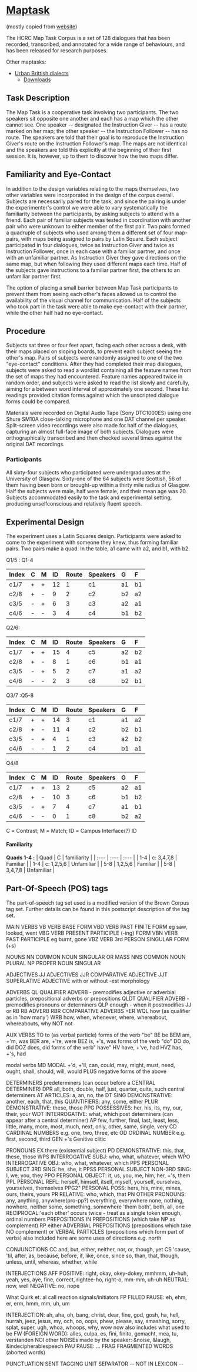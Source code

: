 # [Maptask](http://groups.inf.ed.ac.uk/maptask/index.html)
(mostly copied from [website](http://groups.inf.ed.ac.uk/maptask/index.html))


The HCRC Map Task Corpus is a set of 128 dialogues that has been recorded, transcribed, and
annotated for a wide range of behaviours, and has been released for research purposes.


Other maptasks:
* [Urban Brittish dialects](http://www.phon.ox.ac.uk/files/apps/IViE/)
  * [Downloads](http://www.phon.ox.ac.uk/files/apps/IViE/download2.php)




## Task Description

The Map Task is a cooperative task involving two participants. The two speakers sit
opposite one another and each has a map which the other cannot see. One speaker --
designated the Instruction Giver -- has a route marked on her map; the other speaker --
the Instruction Follower -- has no route. The speakers are told that their goal is to
reproduce the Instruction Giver's route on the Instruction Follower's map. The maps are
not identical and the speakers are told this explicitly at the beginning of their first
session. It is, however, up to them to discover how the two maps differ.



## Familiarity and Eye-Contact

In addition to the design variables relating to the maps themselves, two other variables
were incorporated in the design of the corpus overall.  Subjects are necessarily paired
for the task, and since the pairing is under the experimenter's control we were able to
vary systematically the familiarity between the participants, by asking subjects to attend
with a friend. Each pair of familiar subjects was tested in coordination with another pair
who were unknown to either member of the first pair. Two pairs formed a quadruple of
subjects who used among them a different set of four map-pairs, with maps being assigned
to pairs by Latin Square. Each subject participated in four dialogues, twice as
Instruction Giver and twice as Instruction Follower, once in each case with a familiar
partner, and once with an unfamiliar partner. As Instruction Giver they gave directions on
the same map, but when following they used different maps each time. Half of the subjects
gave instructions to a familiar partner first, the others to an unfamiliar partner first.

The option of placing a small barrier between Map Task participants to prevent them from
seeing each other's faces allowed us to control the availability of the visual channel for
communication. Half of the subjects who took part in the task were able to make
eye-contact with their partner, while the other half had no eye-contact.

## Procedure

Subjects sat three or four feet apart, facing each other across a desk, with their maps
placed on sloping boards, to prevent each subject seeing the other's map. Pairs of
subjects were randomly assigned to one of the two "eye-contact" conditions.  After they
had completed their map dialogues, subjects were asked to read a wordlist containing all
the feature names from the set of maps they had encountered. Feature names appeared twice
in random order, and subjects were asked to read the list slowly and carefully, aiming for
a between word interval of approximately one second. These list readings provided citation
forms against which the unscripted dialogue forms could be compared.

Materials were recorded on Digital Audio Tape (Sony DTC1000ES) using one Shure SM10A
close-talking microphone and one DAT channel per speaker. Split-screen video recordings
were also made for half of the dialogues, capturing an almost full-face image of both
subjects. Dialogues were orthographically transcribed and then checked several times
against the original DAT recordings.

### Participants
All sixty-four subjects who participated were undergraduates at the University of Glasgow.
Sixty-one of the 64 subjects were Scottish, 56 of them having been born or brought-up
within a thirty mile radius of Glasgow. Half the subjects were male, half were female, and
their mean age was 20. Subjects accommodated easily to the task and experimental setting,
producing unselfconscious and relatively fluent speech.





## Experimental Design

The experiment uses a Latin Squares design. Participants were asked to come to the
experiment with someone they knew, thus forming familiar pairs. Two pairs make a quad. In
the table, a1 came with a2, and b1, with b2.


Q1/5	: Q1-4

| Index | C | M | ID | Route | Speakers |  G | F  |
| :--- | :--- | :--- | :--- | :--- | :--- |  :--- | :--- |
|  c1/7 | + | + | 12 |     1 | c1       | a1 | b1 |
|  c2/8 | + | - | 9  |     2 | c2       | b2 | a2 |
|  c3/5 | - | + | 6  |     3 | c3       | a2 | a1 |
|  c4/6 | - | - | 3  |     4 | c4       | b1 | b2 |

Q2/6:

| Index | C | M | ID | Route | Speakers |  G | F  |
| :--- | :--- | :--- | :--- | :--- | :--- |  :--- | :--- |
|  c1/7 | + | + | 15 |     4 | c5       | a2 | b2 |
|  c2/8 | + | - | 8  |     1 | c6       | b1 | a1 |
|  c3/5 | - | + | 5  |     2 | c7       | a1 | a2 |
|  c4/6 | - | - | 2  |     3 | c8       | b2 | b1 |

Q3/7  :Q5-8

| Index | C | M | ID | Route | Speakers |  G | F  |
| :--- | :--- | :--- | :--- | :--- | :--- |  :--- | :--- |
|  c1/7 | + | + | 14 |     3 | c1       | a1 | a2 |
|  c2/8 | + | - | 11 |     4 | c2       | b2 | b1 |
|  c3/5 | - | + | 4  |     1 | c3       | a2 | b2 |
|  c4/6 | - | - | 1  |     2 | c4       | b1 | a1 |

Q4/8	

| Index | C | M | ID | Route | Speakers |  G | F  |
| :--- | :--- | :--- | :--- | :--- | :--- |  :--- | :--- |
|  c1/7 | + | + | 13 |     2 | c5       | a2 | a1 |
|  c2/8 | + | - | 10 |     3 | c6       | b1 | b2 |
|  c3/5 | - | + | 7  |     4 | c7       | a1 | b1 |
|  c4/6 | - | - | 0  |     1 | c8       | b2 | a2 |

C = Contrast; M = Match; ID = Campus Interface(?) ID

#### Familiarity

**Quads 1-4	:**
| Quad | C | familiarity |
| :--- | :--- | :--- |
| 1-4 | c: 3,4,7,8	| Familiar |
| 1-4 | c: 1,2,5,6	| Unfamiliar |
| 5-8 | 1,2,5,6	| Familiar |
| 5-8 | 3,4,7,8	| Unfamiliar |

## Part-Of-Speech (POS) tags

The part-of-speech tag set used is a modified version of the Brown Corpus tag set. Further details can be found in this postscript description of the tag set.

MAIN VERBS
VB	VERB BASE FORM
VBD	VERB PAST FINITE FORM eg saw, looked, went
VBG	VERB PRESENT PARTICIPLE (-ing) FORM
VBN	VERB PAST PARTICIPLE eg burnt, gone
VBZ	VERB 3rd PERSON SINGULAR FORM (+s)

NOUNS
NN	COMMON NOUN SINGULAR OR MASS
NNS	COMMON NOUN PLURAL
NP	PROPER NOUN SINGULAR

ADJECTIVES
JJ	ADJECTIVES
JJR	COMPARATIVE ADJECTIVE
JJT	SUPERLATIVE ADJECTIVE with or without -est morphology

ADVERBS
QL	QUALIFIER ADVERB - premodifies adjective or adverbial particles, prepositional adverbs or prepositions
QLDT	QUALIFIER ADVERB - premodifies pronouns or determiners
QLP	enough - when it postmodifies JJ or RB
RB	ADVERB
RBR	COMPARATIVE ADVERBS +ER
WQL	how (as qualifier as in 'how many')
WRB	how, when, whenever, where, whereabout, whereabouts, why
NOT	not

AUX VERBS
TO	to (as verbal particle)
forms of the verb "be"
BE	be
BEM	am, +'m, was
BER	are, +'re, were
BEZ	is, +'s, was
forms of the verb "do"
DO	do, did
DOZ	does, did
forms of the verb" have"
HV	have, +'ve, had
HVZ	has, +'s, had

modal verbs
MD	MODAL +'d, +'ll, can, could, may, might, must, need, ought, shall, should, will, would PLUS negative forms of the above

DETERMINERS
predeterminers (can occur before a CENTRAL DETERMINER)
DPR	all, both, double, half, just, quarter, quite, such
central determiners
AT	ARTICLES: a, an, no, the
DT	SING DEMONSTRATIVE: another, each, that, this
QUANTIFIERS: any, some, either
PLUR DEMONSTRATIVE: these, those
PPG	POSSESSIVES: her, his, its, my, our, their, your
WDT	INTERROGATIVE: what, which
post determiners (can appear after a central determiner)
AP	few, further, final, last, least, less, little, many, more, most, much, next, only, other, same, single, very
CD	CARDINAL NUMBERS e.g. one, two, three, etc
OD	ORDINAL NUMBER e.g. first, second, third
GEN	+'s Genitive clitic

PRONOUNS
EX	there (existential subject)
PD	DEMONSTRATIVE: this, that, these, those
WPS	INTERROGATIVE SUBJ: who, what, whatever, which
WPO	INTERROGATIVE OBJ: who, what, whatever, which
PPS	PERSONAL SUBJECT 3RD SING: he, she, it
PPSS	PERSONAL SUBJECT NON-3RD SING: I, we, you, they
PPO	PERSONAL OBJECT: it, us, you, me, him, her, +'s, them
PPL	PERSONAL REFL: herself, himself, itself, myself, yourself, ourselves, yourselves, themselves
PPG2"	PERSONAL POSS: hers, his, mine, mines, ours, theirs, yours
PR	RELATIVE: who, which, that
PN	OTHER PRONOUNS: any, anything, anywhere(pro-pp?) everything, everywhere none, nothing, nowhere, neither some, something, somewhere 'them both', both, all, one
RECIPROCAL:'each other' occurs twice - treat as a single token enough, ordinal numbers
PREPOSITIONS
IN	PREPOSITIONS (which take NP as complement)
RP	either ADVERBIAL PREPOSITIONS (prepositions which take NO complement) or VERBAL PARTICLES (prepositions which form part of verbs) also included here are some uses of directions e.g. north

CONJUNCTIONS
CC	and, but, either, neither, nor, or, though, yet
CS	'cause, 'til, after, as, because, before, if, like, once, since so, than, that, though, unless, until, whereas, whether, while

INTERJECTIONS
AFF	POSITIVE: right, okay, okey-dokey, mmhmm, uh-huh, yeah, yes, aye, fine, correct, rightee-ho, right-o, mm-mm, uh-uh
NEUTRAL: now, well
NEGATIVE: no, nope

What Quirk et. al call reaction signals/initiators
FP	FILLED PAUSE: eh, ehm, er, erm, hmm, mm, uh, um

INTERJECTION: ah, aha, oh, bang, christ, dear, fine, god, gosh, ha, hell, hurrah, jeez, jesus, my, och, oo, oops, phew, please, say, smashing, sorry, splat, super, ugh, whoa, whoops, why, wow
now also includes what used to be FW (FOREIGN WORD): alles, culpa, es, fini, finito, gemacht, mea, tu, verstanden
NOI	other NOISEs made by the speaker: &noise, &laugh, &indecipherablespeech
PAU	PAUSE: ...
FRAG	FRAGMENTED WORDS (aborted words)

PUNCTUATION
SENT	TAGGING UNIT SEPARATOR -- NOT IN LEXICON --
